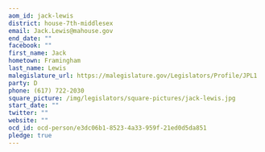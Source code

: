 ```yaml
---
aom_id: jack-lewis
district: house-7th-middlesex
email: Jack.Lewis@mahouse.gov
end_date: ""
facebook: ""
first_name: Jack
hometown: Framingham
last_name: Lewis
malegislature_url: https://malegislature.gov/Legislators/Profile/JPL1
party: D
phone: (617) 722-2030
square_picture: /img/legislators/square-pictures/jack-lewis.jpg
start_date: ""
twitter: ""
website: ""
ocd_id: ocd-person/e3dc06b1-8523-4a33-959f-21ed0d5da851
pledge: true
---
```

